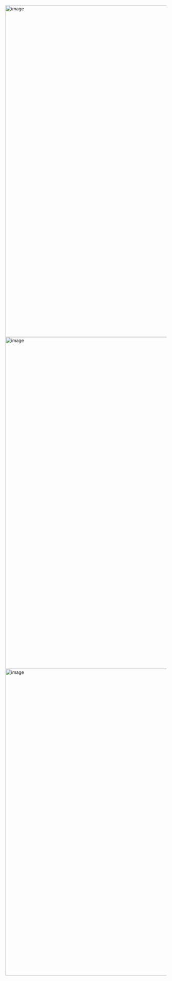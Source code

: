 <img width="1920" height="1032" alt="image" src="https://github.com/user-attachments/assets/43883d45-d4d0-4255-9f05-74c556e1b1cd" />
<img width="1920" height="1032" alt="image" src="https://github.com/user-attachments/assets/13930bce-b2d4-4cfe-8916-27f8836fff42" />
<img width="1527" height="954" alt="image" src="https://github.com/user-attachments/assets/f2355056-45d1-4d3f-8b17-01a3ead3f711" />
